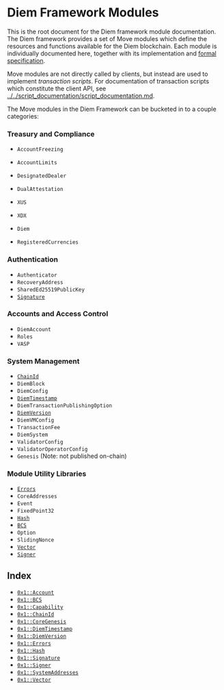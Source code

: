 
<a name="@Diem_Framework_Modules_0"></a>

# Diem Framework Modules


This is the root document for the Diem framework module documentation. The Diem framework provides a set of Move
modules which define the resources and functions available for the Diem blockchain. Each module is individually
documented here, together with its implementation and
[formal specification](../../script_documentation/spec_documentation.md).

Move modules are not directly called by clients, but instead are used to implement *transaction scripts*.
For documentation of transaction scripts which constitute the client API, see
[../../script_documentation/script_documentation.md](../../script_documentation/script_documentation.md).

The Move modules in the Diem Framework can be bucketed in to a couple categories:


<a name="@Treasury_and_Compliance_1"></a>

### Treasury and Compliance

* <code>AccountFreezing</code>
* <code>AccountLimits</code>
* <code>DesignatedDealer</code>
* <code>DualAttestation</code>

* <code>XUS</code>
* <code>XDX</code>
* <code>Diem</code>
* <code>RegisteredCurrencies</code>


<a name="@Authentication_2"></a>

### Authentication

* <code>Authenticator</code>
* <code>RecoveryAddress</code>
* <code>SharedEd25519PublicKey</code>
* <code><a href="Signature.md#0x1_Signature">Signature</a></code>


<a name="@Accounts_and_Access_Control_3"></a>

### Accounts and Access Control

* <code>DiemAccount</code>
* <code>Roles</code>
* <code>VASP</code>


<a name="@System_Management_4"></a>

### System Management

* <code><a href="ChainId.md#0x1_ChainId">ChainId</a></code>
* <code>DiemBlock</code>
* <code>DiemConfig</code>
* <code><a href="DiemTimestamp.md#0x1_DiemTimestamp">DiemTimestamp</a></code>
* <code>DiemTransactionPublishingOption</code>
* <code><a href="DiemVersion.md#0x1_DiemVersion">DiemVersion</a></code>
* <code>DiemVMConfig</code>
* <code>TransactionFee</code>
* <code>DiemSystem</code>
* <code>ValidatorConfig</code>
* <code>ValidatorOperatorConfig</code>
* <code>Genesis</code> (Note: not published on-chain)


<a name="@Module_Utility_Libraries_5"></a>

### Module Utility Libraries

* <code><a href="../../../../../../../experimental/releases/artifacts/current/build/MoveStdlib/docs/Errors.md#0x1_Errors">Errors</a></code>
* <code>CoreAddresses</code>
* <code>Event</code>
* <code>FixedPoint32</code>
* <code><a href="../../../../../../../experimental/releases/artifacts/current/build/MoveStdlib/docs/Hash.md#0x1_Hash">Hash</a></code>
* <code><a href="../../../../../../../experimental/releases/artifacts/current/build/MoveStdlib/docs/BCS.md#0x1_BCS">BCS</a></code>
* <code>Option</code>
* <code>SlidingNonce</code>
* <code><a href="../../../../../../../experimental/releases/artifacts/current/build/MoveStdlib/docs/Vector.md#0x1_Vector">Vector</a></code>
* <code><a href="../../../../../../../experimental/releases/artifacts/current/build/MoveStdlib/docs/Signer.md#0x1_Signer">Signer</a></code>


<a name="@Index_6"></a>

## Index


-  [`0x1::Account`](Account.md#0x1_Account)
-  [`0x1::BCS`](../../../../../../../experimental/releases/artifacts/current/build/MoveStdlib/docs/BCS.md#0x1_BCS)
-  [`0x1::Capability`](../../../../../../../experimental/releases/artifacts/current/build/MoveStdlib/docs/Capability.md#0x1_Capability)
-  [`0x1::ChainId`](ChainId.md#0x1_ChainId)
-  [`0x1::CoreGenesis`](CoreGenesis.md#0x1_CoreGenesis)
-  [`0x1::DiemTimestamp`](DiemTimestamp.md#0x1_DiemTimestamp)
-  [`0x1::DiemVersion`](DiemVersion.md#0x1_DiemVersion)
-  [`0x1::Errors`](../../../../../../../experimental/releases/artifacts/current/build/MoveStdlib/docs/Errors.md#0x1_Errors)
-  [`0x1::Hash`](../../../../../../../experimental/releases/artifacts/current/build/MoveStdlib/docs/Hash.md#0x1_Hash)
-  [`0x1::Signature`](Signature.md#0x1_Signature)
-  [`0x1::Signer`](../../../../../../../experimental/releases/artifacts/current/build/MoveStdlib/docs/Signer.md#0x1_Signer)
-  [`0x1::SystemAddresses`](SystemAddresses.md#0x1_SystemAddresses)
-  [`0x1::Vector`](../../../../../../../experimental/releases/artifacts/current/build/MoveStdlib/docs/Vector.md#0x1_Vector)


[//]: # ("File containing references which can be used from documentation")
[ACCESS_CONTROL]: https://github.com/diem/dip/blob/main/dips/dip-2.md
[ROLE]: https://github.com/diem/dip/blob/main/dips/dip-2.md#roles
[PERMISSION]: https://github.com/diem/dip/blob/main/dips/dip-2.md#permissions
